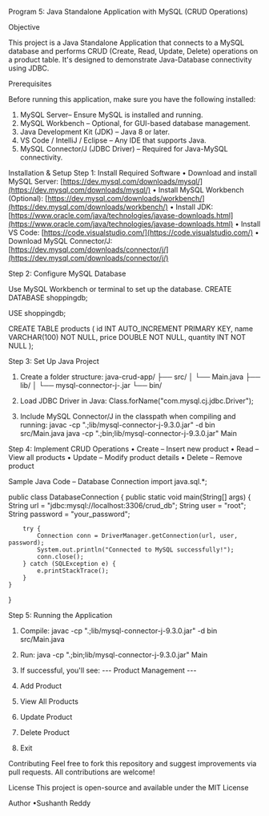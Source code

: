 Program 5: Java Standalone Application with MySQL (CRUD Operations)

Objective

This project is a Java Standalone Application that connects to a MySQL database and performs CRUD (Create, Read, Update, Delete) operations on a product table. It's designed to demonstrate Java-Database connectivity using JDBC.

Prerequisites 

Before running this application, make sure you have the following installed:

1.	MySQL Server– Ensure MySQL is installed and running.
2.	MySQL Workbench – Optional, for GUI-based database management.
3.	Java Development Kit (JDK) – Java 8 or later.
4.	VS Code / IntelliJ / Eclipse – Any IDE that supports Java.
5.	MySQL Connector/J (JDBC Driver) – Required for Java-MySQL connectivity.
  

Installation & Setup
Step 1: Install Required Software
•	Download and install MySQL Server: [https://dev.mysql.com/downloads/mysql/](https://dev.mysql.com/downloads/mysql/)
•	Install MySQL Workbench (Optional): [https://dev.mysql.com/downloads/workbench/](https://dev.mysql.com/downloads/workbench/)
•	Install JDK: [https://www.oracle.com/java/technologies/javase-downloads.html](https://www.oracle.com/java/technologies/javase-downloads.html)
•	Install VS Code: [https://code.visualstudio.com/](https://code.visualstudio.com/)
•	Download MySQL Connector/J: [https://dev.mysql.com/downloads/connector/j/](https://dev.mysql.com/downloads/connector/j/)

Step 2: Configure MySQL Database

Use MySQL Workbench or terminal to set up the database.
CREATE DATABASE shoppingdb;

USE shoppingdb;

CREATE TABLE products (
    id INT AUTO_INCREMENT PRIMARY KEY,
    name VARCHAR(100) NOT NULL,
    price DOUBLE NOT NULL,
    quantity INT NOT NULL
    );

Step 3: Set Up Java Project
1.	Create a folder structure:
java-crud-app/
├── src/
│   └── Main.java
├── lib/
│   └── mysql-connector-j-<version>.jar
└── bin/

2.	Load JDBC Driver in Java:
Class.forName("com.mysql.cj.jdbc.Driver");

3.	Include MySQL Connector/J in the classpath when compiling and running:
javac -cp ".;lib/mysql-connector-j-9.3.0.jar" -d bin src/Main.java
java -cp ".;bin;lib/mysql-connector-j-9.3.0.jar" Main

Step 4: Implement CRUD Operations
•	Create – Insert new product
•	Read – View all products
•	Update – Modify product details
•	Delete – Remove product

Sample Java Code – Database Connection
import java.sql.*;

public class DatabaseConnection {
    public static void main(String[] args) {
        String url = "jdbc:mysql://localhost:3306/crud_db";
        String user = "root";
        String password = "your_password";

        try {
            Connection conn = DriverManager.getConnection(url, user, password);
            System.out.println("Connected to MySQL successfully!");
            conn.close();
        } catch (SQLException e) {
            e.printStackTrace();
        }
    }
}

Step 5: Running the Application
1.	Compile:
javac -cp ".;lib/mysql-connector-j-9.3.0.jar" -d bin src/Main.java

2.	Run:
java -cp ".;bin;lib/mysql-connector-j-9.3.0.jar" Main

3.	If successful, you'll see:
--- Product Management ---
1. Add Product
2. View All Products
3. Update Product
4. Delete Product
5. Exit

Contributing
Feel free to fork this repository and suggest improvements via pull requests. All contributions are welcome!

License
This project is open-source and available under the MIT License

Author
•Sushanth Reddy
